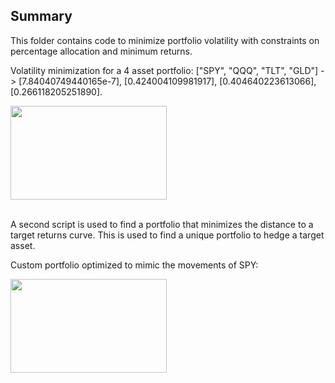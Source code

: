 ## Summary

This folder contains code to minimize portfolio volatility with constraints on percentage allocation and minimum returns. 

Volatility minimization for a 4 asset portfolio: ["SPY", "QQQ", "TLT", "GLD"] -> [7.84040749440165e-7], [0.424004109981917], [0.404640223613066], [0.266118205251890].

<kbd>
<img src="https://user-images.githubusercontent.com/102199762/212568761-cfc64cd0-1876-4e41-b383-2d7058ad06f0.png" width="250" height="150">
</kbd>

</br>
</br>

A second script is used to find a portfolio that minimizes the distance to a target returns curve. This is used to find a unique portfolio to hedge a target asset.

Custom portfolio optimized to mimic the movements of SPY:

<kbd>
<img src="https://user-images.githubusercontent.com/102199762/212568960-1b6ea9d8-c439-45ad-9b5b-6e0b06610600.png" width="250" height="150">
</kbd>
